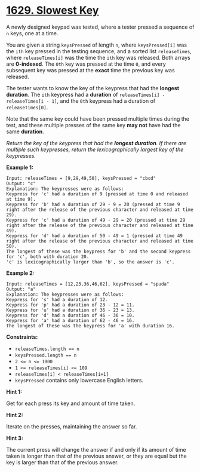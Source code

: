 # [1629. Slowest Key](https://leetcode.com/problems/slowest-key/)

A newly designed keypad was tested, where a tester pressed a sequence of `n` keys, one at a time.

You are given a string `keysPressed` of length `n`, where `keysPressed[i]` was the `ith` key pressed in the testing sequence, and a sorted list `releaseTimes`, where `releaseTimes[i]` was the time the `ith` key was released. Both arrays are **0-indexed**. The `0th` key was pressed at the time `0`, and every subsequent key was pressed at the **exact** time the previous key was released.

The tester wants to know the key of the keypress that had the **longest duration**. The `ith` keypress had a **duration** of `releaseTimes[i] - releaseTimes[i - 1]`, and the `0th` keypress had a duration of `releaseTimes[0]`.

Note that the same key could have been pressed multiple times during the test, and these multiple presses of the same key **may not** have had the same **duration**.

_Return the key of the keypress that had the **longest duration**. If there are multiple such keypresses, return the lexicographically largest key of the keypresses._

**Example 1:**

    Input: releaseTimes = [9,29,49,50], keysPressed = "cbcd"
    Output: "c"
    Explanation: The keypresses were as follows:
    Keypress for 'c' had a duration of 9 (pressed at time 0 and released at time 9).
    Keypress for 'b' had a duration of 29 - 9 = 20 (pressed at time 9 right after the release of the previous character and released at time 29).
    Keypress for 'c' had a duration of 49 - 29 = 20 (pressed at time 29 right after the release of the previous character and released at time 49).
    Keypress for 'd' had a duration of 50 - 49 = 1 (pressed at time 49 right after the release of the previous character and released at time 50).
    The longest of these was the keypress for 'b' and the second keypress for 'c', both with duration 20.
    'c' is lexicographically larger than 'b', so the answer is 'c'.

**Example 2:**

    Input: releaseTimes = [12,23,36,46,62], keysPressed = "spuda"
    Output: "a"
    Explanation: The keypresses were as follows:
    Keypress for 's' had a duration of 12.
    Keypress for 'p' had a duration of 23 - 12 = 11.
    Keypress for 'u' had a duration of 36 - 23 = 13.
    Keypress for 'd' had a duration of 46 - 36 = 10.
    Keypress for 'a' had a duration of 62 - 46 = 16.
    The longest of these was the keypress for 'a' with duration 16.

**Constraints:**

-   `releaseTimes.length == n`
-   `keysPressed.length == n`
-   `2 <= n <= 1000`
-   `1 <= releaseTimes[i] <= 109`
-   `releaseTimes[i] < releaseTimes[i+1]`
-   `keysPressed` contains only lowercase English letters.

**Hint 1:**

Get for each press its key and amount of time taken.

**Hint 2:**

Iterate on the presses, maintaining the answer so far.

**Hint 3:**

The current press will change the answer if and only if its amount of time taken is longer than that of the previous answer, or they are equal but the key is larger than that of the previous answer.

